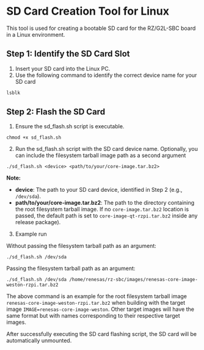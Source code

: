 # SD Card Creation Tool for Linux

This tool is used for creating a bootable SD card for the RZ/G2L-SBC board in a Linux environment.

## Step 1: Identify the SD Card Slot

1. Insert your SD card into the Linux PC.
2. Use the following command to identify the correct device name for your SD card

```bash
lsblk
```

## Step 2: Flash the SD Card
1. Ensure the sd_flash.sh script is executable.
```
chmod +x sd_flash.sh
```
2. Run the sd_flash.sh script with the SD card device name. Optionally, you can include the filesystem tarball image path as a second argument
```
./sd_flash.sh <device> <path/to/your/core-image.tar.bz2>
```

**Note:**
- **device**: The path to your SD card device, identified in Step 2 (e.g., `/dev/sda`).
- **path/to/your/core-image.tar.bz2**: The path to the directory containing the root filesystem tarball image. If no `core-image.tar.bz2` location is passed, the default path is set to `core-image-qt-rzpi.tar.bz2` inside any release package).

3. Example run

Without passing the filesystem tarball path as an argument:

```
./sd_flash.sh /dev/sda
```

Passing the filesystem tarball path as an argument:

```
./sd_flash.sh /dev/sda /home/renesas/rz-sbc/images/renesas-core-image-weston-rzpi.tar.bz2
```

The above command is an example for the root filesystem tarball image `renesas-core-image-weston-rzpi.tar.bz2` when building with the target image `IMAGE=renesas-core-image-weston`. Other target images will have the same format but with names corresponding to their respective target images.

After successfully executing the SD card flashing script, the SD card will be automatically unmounted.
